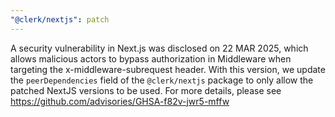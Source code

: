 ```yaml
---
"@clerk/nextjs": patch
---
```


A security vulnerability in Next.js was disclosed on 22 MAR 2025, which allows malicious actors to bypass authorization in Middleware when targeting the x-middleware-subrequest header. With this version, we update the `peerDependencies` field of the `@clerk/nextjs` package to only allow the patched NextJS versions to be used. For more details, please see https://github.com/advisories/GHSA-f82v-jwr5-mffw

